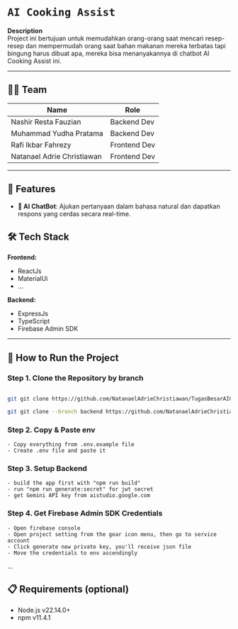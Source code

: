 # `AI Cooking Assist`

**Description**  
Project ini bertujuan untuk memudahkan orang-orang saat mencari resep-resep dan mempermudah orang 
saat bahan makanan mereka terbatas tapi bingung harus dibuat apa, mereka bisa menanyakannya
di chatbot AI Cooking Assist ini.

---

## 🧑‍💻 Team

| **Name**                   | **Role**     |
| -------------------------- | ------------ |
| Nashir Resta Fauzian       | Backend Dev  |
| Muhammad Yudha Pratama     | Backend Dev  |
| Rafi Ikbar Fahrezy         | Frontend Dev |
| Natanael Adrie Christiawan | Frontend Dev |

---

## 🚀 Features

- **🤖 AI ChatBot**: Ajukan pertanyaan dalam bahasa natural dan dapatkan respons yang cerdas secara real-time.

## 🛠 Tech Stack

**Frontend:**

- ReactJs
- MaterialUi
- ...

**Backend:**

- ExpressJs
- TypeScript
- Firebase Admin SDK

---

## 🚀 How to Run the Project

### Step 1. Clone the Repository by branch

```bash

git git clone https://github.com/NatanaelAdrieChristiawan/TugasBesarAICooking.git

git git clone --branch backend https://github.com/NatanaelAdrieChristiawan/TugasBesarAICooking.git

```

### Step 2. Copy & Paste env

```
- Copy everything from .env.example file
- Create .env file and paste it

```

### Step 3. Setup Backend

```
- build the app first with "npm run build"
- run "npm run generate:secret" for jwt secret
- get Gemini API key from aistudio.google.com

```

### Step 4. Get Firebase Admin SDK Credentials

```
- Open firebase console
- Open project setting from the gear icon menu, then go to service account
- Click generate new private key, you'll receive json file
- Move the credentials to env ascendingly

```

...

## 📋 Requirements (optional)

- Node.js v22.14.0+
- npm v11.4.1
